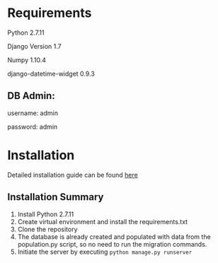 # Requirements
Python 2.7.11

Django Version 1.7

Numpy  1.10.4

django-datetime-widget 0.9.3

## DB Admin:

username: admin

password: admin

# Installation
Detailed installation guide can be found [here](http://www.tangowithdjango.com/book17/chapters/requirements.html#installing-the-software)

## Installation Summary
1. Install Python 2.7.11
2. Create virtual environment and install the requirements.txt 
3. Clone the repository 
4. The database is already created and populated with data from the population.py script, so no need to run the migration commands.
5. Initiate the server by executing `python manage.py runserver`





